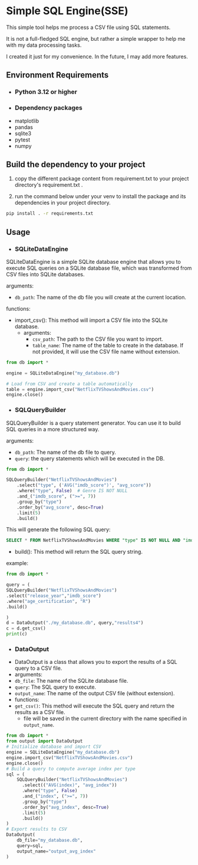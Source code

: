 
# Simple SQL Engine(SSE)


This simple tool helps me process a CSV file using SQL statements.

It is not a full-fledged SQL engine, but rather a simple wrapper to help me with my data processing tasks.

I created it just for my convenience. In the future, I may add more features.

## Environment Requirements
- ### Python 3.12 or higher
- ### Dependency packages
- matplotlib
- pandas
- sqlite3
- pytest
- numpy

## Build the dependency to your project

1. copy the different package content from requirement.txt to your project directory's requirement.txt .

2. run the command below under your venv to install the package and its dependencies in your project directory.

```bash
pip install . -r requirements.txt
```
### 
## Usage

- ### SQLiteDataEngine

SQLiteDataEngine is a simple SQLite database engine that allows you to execute SQL queries on a SQLite database file, which was transformed from CSV files into SQLite databases.

arguments:
- `db_path`: The name of the db file you will create at the current location.

functions:

- import_csv(): This method will import a CSV file into the SQLite database.
  - arguments:
    - `csv_path`: The path to the CSV file you want to import.
    - `table_name`: The name of the table to create in the database. If not provided, it will use the CSV file name without extension.
```python
from db import *

engine = SQLiteDataEngine("my_database.db")

# Load from CSV and create a table automatically
table = engine.import_csv("NetflixTVShowsAndMovies.csv")
engine.close()

```

- ### SQLQueryBuilder
SQLQueryBuilder is a query statement generator. 
You can use it to build SQL queries in a more structured way.

arguments:
- `db_path`: The name of the db file to query.
- `query`: the query statements which will be executed in the DB.

```python
from db import *

SQLQueryBuilder("NetflixTVShowsAndMovies")
    .select("type", ('AVG("imdb_score")', "avg_score"))
    .where("type", False)  # Genre IS NOT NULL
    .and_("imdb_score", (">=", 7))
    .group_by("type")
    .order_by("avg_score", desc=True)
    .limit(5)
    .build()
```
This will generate the following SQL query:
```sql
SELECT * FROM NetflixTVShowsAndMovies WHERE "type" IS NOT NULL AND "imdb_score" IS NULL GROUP BY type ORDER BY avg_score DESC LIMIT 5;
```

- build(): This method will return the SQL query string.

example:
```python
from db import *

query = (
SQLQueryBuilder("NetflixTVShowsAndMovies")
.select("release_year","imdb_score")
.where("age_certification", "R")
.build()

)
d = DataOutput("./my_database.db", query,"results4")
c = d.get_csv()
print(c)
```
- ### DataOutput
- DataOutput is a class that allows you to export the results of a SQL query to a CSV file.
- arguments:
- `db_file`: The name of the SQLite database file.
- `query`: The SQL query to execute.
- `output_name`: The name of the output CSV file (without extension).
- functions:
- `get_csv()`: This method will execute the SQL query and return the results as a CSV file.
  - file will be saved in the current directory with the name specified in `output_name`.

```python
from db import *
from output import DataOutput
# Initialize database and import CSV
engine = SQLiteDataEngine("my_database.db")
engine.import_csv("NetflixTVShowsAndMovies.csv")
engine.close()
# Build a query to compute average index per type
sql = (
    SQLQueryBuilder("NetflixTVShowsAndMovies")
      .select(("AVG(index)", "avg_index"))
      .where("type", False)
      .and_("index", (">=", 7))
      .group_by("type")
      .order_by("avg_index", desc=True)
      .limit(5)
      .build()
)
# Export results to CSV
DataOutput(
    db_file="my_database.db",
    query=sql,
    output_name="output_avg_index"
)
```


